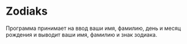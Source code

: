 # Zodiaks
Программа принимает на ввод ваши имя, фамилию, день и месяц рождения и выводит ваши имя, фамилию и знак зодиака.

